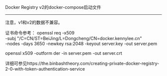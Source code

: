 Docker Registry v2的docker-compose启动文件

-------
注意，v1和v2的数据不兼容。

证书命令参考：
openssl req -x509 \
-subj "/C=CN/ST=BeiJing/L=Dongcheng/CN=docker.kennylee.cn" \
-nodes -days 3650 -newkey rsa:2048 -keyout server.key -out server.pem

openssl x509 -outform der -in server.pem -out server.crt

详细可参见https://the.binbashtheory.com/creating-private-docker-registry-2-0-with-token-authentication-service
